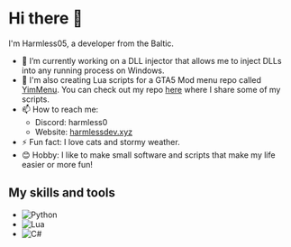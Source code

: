 # Hi there 👋

I'm Harmless05, a developer from the Baltic.

- 🔭 I’m currently working on a DLL injector that allows me to inject DLLs into any running process on Windows.
- 📃 I'm also creating Lua scripts for a GTA5 Mod menu repo called [YimMenu](https://github.com/YimMenu/YimMenu). You can check out my repo [here](https://github.com/Harmless05/harmless-lua) where I share some of my scripts.
- 📫 How to reach me:
  - Discord: harmless0
  - Website: [harmlessdev.xyz](https://harmlessdev.xyz)
- ⚡ Fun fact: I love cats and stormy weather.
- 😊 Hobby: I like to make small software and scripts that make my life easier or more fun!

## My skills and tools

- ![Python](https://img.shields.io/badge/-Python-black?style=flat-square&logo=python)
- ![Lua](https://img.shields.io/badge/-Lua-blue?style=flat-square&logo=lua)
- ![C#](https://img.shields.io/badge/-C%23-purple?style=flat-square&logo=c-sharp)
